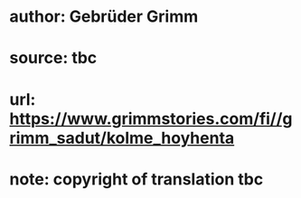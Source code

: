 # author: Gebrüder Grimm
# source: tbc
# url: https://www.grimmstories.com/fi//grimm_sadut/kolme_hoyhenta
# note: copyright of translation tbc


